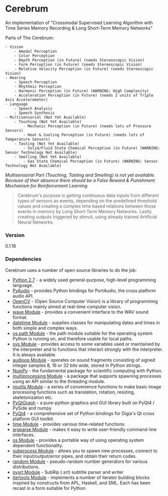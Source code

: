 # Cerebrum

An implementation of "Crossmodal Supervised Learning Algorithm with Time Series Memory Recording & Long Short-Term Memory Networks"

Parts of The Cerebrum:

	- Vision
		- Amodal Perception
		- Color Perception
		- Depth Perception (in Future) (needs Stereoscopic Vision)
		- Form Perception (in Future) (needs Stereoscopic Vision)
		- Relative Velocity Perception (in Future) (needs Stereoscopic Vision)
	- Hearing
		- Speech Perception
		- Rhythmic Perception
		- Harmonic Perception (in Future) (WARNING: High Complexity)
		- Acceleration Perception (in Future) (needs 2 units of Triple Axis Accelerometer)
	- Language
		- Speech Analysis
		- Speech Synthesis
	- Multisensorial (Not Yet Available)
		- Touching (Not Yet Available)
			- Mechanic Perception (in Future) (needs lots of Pressure Sensors)
			- Heat & Cooling Perception (in Future) (needs lots of Temperature Sensors)
		- Tasting (Not Yet Available)
			- Solid/Fluid State Chemical Perception (in Future) (WARNING: Sensor Technology Not Available)
		- Smelling (Not Yet Available)
			- Gas State Chemical Perception (in Future) (WARNING: Sensor Technology Not Available)

*Multisensorial Part (Touching, Tasting and Smelling) is not yet available. Because of their absence there should be a False Reward & Punishment Mechanism for Reinforcement Learning*

> Cerebrum's purpose is getting continuous data inputs from different types of sensors as
> events, depending on the predefined threshold values and creating a complex time based relations
> between those events in memory by Long Short-Term Memory Networks. Lastly creating outputs
> triggered by stimuli, using already trained Artificial Neural Networks.

### Version
0.1.16

### Dependencies

Cerebrum uses a number of open source libraries to do the job:

* [Python 2.7] - a widely used general-purpose, high-level programming language.
* [PyAudio] - provides Python bindings for PortAudio, the cross platform audio API.
* [OpenCV] - (Open Source Computer Vision) is a library of programming functions mainly aimed at real-time computer vision.
* [wave Module] - provides a convenient interface to the WAV sound format.
* [datetime Module] - supplies classes for manipulating dates and times in both simple and complex ways.
* [os.path Module] - the path module suitable for the operating system Python is running on, and therefore usable for local paths.
* [sys Module] - provides access to some variables used or maintained by the interpreter and to functions that interact strongly with the interpreter. It is always available.
* [audioop Module] - operates on sound fragments consisting of signed integer samples 8, 16 or 32 bits wide, stored in Python strings.
* [NumPy] - the fundamental package for scientific computing with Python.
* [multiprocessing Module] - a package that supports spawning processes using an API similar to the threading module.
* [imutils Module] - a series of convenience functions to make basic image processing functions such as translation, rotation, resizing, skeletonization etc.
* [PyQtGraph] - a pure-python graphics and GUI library built on PyQt4 / PySide and numpy
* [PyQt4] - a comprehensive set of Python bindings for Digia's Qt cross platform GUI toolkit.
* [time Module] - provides various time-related functions.
* [argparse Module] - makes it easy to write user-friendly command-line interfaces.
* [os Module] - provides a portable way of using operating system dependent functionality.
* [subprocess Module] - allows you to spawn new processes, connect to their input/output/error pipes, and obtain their return codes.
* [random Module] - pseudo-random number generators for various distributions.
* [pysrt Module] - SubRip (.srt) subtitle parser and writer
* [itertools Module] - implements a number of iterator building blocks inspired by constructs from APL, Haskell, and SML. Each has been recast in a form suitable for Python

[Python 2.7]: <https://www.python.org/download/releases/2.7/>
[PyAudio]: <https://people.csail.mit.edu/hubert/pyaudio/r>
[OpenCV]: <http://opencv.org/r>
[wave Module]: <https://docs.python.org/2/library/wave.html>
[datetime Module]: <https://docs.python.org/2/library/datetime.html>
[os.path Module]: <https://docs.python.org/2/library/os.path.html>
[sys Module]: <https://docs.python.org/2/library/sys.html>
[audioop Module]: <https://docs.python.org/2/library/audioop.html>
[NumPy]: <http://www.numpy.org/>
[multiprocessing Module]: <https://docs.python.org/2/library/multiprocessing.html>
[imutils Module]: <https://pypi.python.org/pypi/imutils/0.2>
[PyQtGraph]: <http://www.pyqtgraph.org/>
[PyQt4]: <https://pypi.python.org/pypi/PyQt4>
[time Module]: <https://docs.python.org/2/library/time.html>
[argparse Module]: <https://docs.python.org/2.7/library/argparse.html>
[os Module]: <https://docs.python.org/2/library/os.html>
[subprocess Module]: <https://docs.python.org/2/library/subprocess.html>
[random Module]: <https://docs.python.org/2/library/random.html>
[pysrt Module]: <https://pypi.python.org/pypi/pysrt>
[itertools Module]: <https://docs.python.org/2/library/itertools.html>
